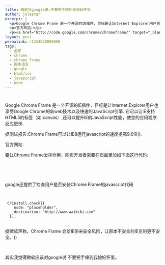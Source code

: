 ```yaml
---
title: 微软对google说:不要把手伸到我媳妇怀里
author: jolestar
excerpt: |
  <p>Google Chrome Frame 是一个开源的IE插件，目标是让Internet Explorer用户也可以享受IE不支持的新web技术以及Chrome快速的JavaScript引擎带来的好处。 它可以让IE支持HTML5的标签（如:canvas）,还可以提升IE的JavaScript性能,使您的应用程序反应更快。</p>
  <p>官方网站:</p>
  <p><a href="http://code.google.com/chrome/chromeframe/" target="_blank">http://code.google.com/chrome/chromeframe/</a></p>
layout: post
permalink: /1254022980000
tags:
  - 全部
  - chrome
  - chrome frame
  - 脚本语言
  - google
  - html/css
  - javascript
  - news
---
```

# 

Google Chrome Frame 是一个开源的IE插件，目标是让Internet Explorer用户也享受Google Chrome的新web技术以及快速的JavaScript引擎. 它可以让IE支持HTML5的标签（如:canvas）,还可以提升IE的JavaScript性能，使您的应用程序反应更快.

据测试报告:Chrome Frame可以让IE8运行javascript的速度提高9.6倍().

官方网站:



要让Chrome Frame发挥作用，网页开发者需要在页面里加如下面这行代码:

 

    

 

google还提供了检查用户是否安装Chrome Frame的javascript代码

 

    
     
    
    
    
    
     CFInstall.check({
        node: "placeholder",
        destination: "http://www.waikiki.com"
      });
    
    

   
据微软声称，Chrome Frame 会给IE带来安全风险，让原本不安全的IE变的更不安全。()

 

其实我觉得微软应该对google说:不要把手伸到我媳妇怀里。

